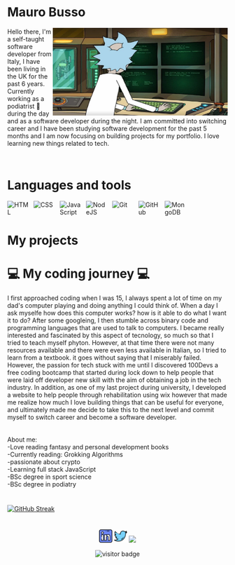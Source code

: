 # Mauro Busso 

<img align="right" width="400px" height="200px" src="https://raw.githubusercontent.com/maurobusso/maurobusso/main/gZJnF8uBFF2cy-LgHRk0ZR86e3iVKtWMQdZJbatwhXo.webp" /> 

Hello there, I'm a self-taught software developer from Italy, I have been living in the UK for the past 6 years. Currently working as a podiatrist :shoe: during the day and as a software developer during the night. I am committed into switching career and I have been studying software development for the past 5 months and I am now focusing on building projects for my portfolio. I love learning new things related to tech.

<br/>

# Languages and tools

<img align="left" alt="HTML" width="50px" style="padding-right:10px;" src="https://cdn.jsdelivr.net/gh/devicons/devicon/icons/html5/html5-plain-wordmark.svg" />
<img align="left" alt="CSS" width="50px" style="padding-right:10px;" src="https://cdn.jsdelivr.net/gh/devicons/devicon/icons/css3/css3-plain-wordmark.svg" />
<img align="left" alt="JavaScript" width="50px" style="padding-right:10px;" src="https://cdn.jsdelivr.net/gh/devicons/devicon/icons/javascript/javascript-plain.svg" />
<img align="left" alt="NodeJS" width="50px" style="padding-right:10px;" src="https://cdn.jsdelivr.net/gh/devicons/devicon/icons/nodejs/nodejs-plain-wordmark.svg"/>
<img align="left" alt="Git" width="50px" style="padding-right:10px;" src="https://cdn.jsdelivr.net/gh/devicons/devicon/icons/git/git-plain-wordmark.svg" />
<img align="left" alt="GitHub" width="50px" style="padding-right:10px;" src="https://cdn.jsdelivr.net/gh/devicons/devicon/icons/github/github-original-wordmark.svg"/>
<img align="left" alt="MongoDB" width="50px" style="padding-right:10px;" src="https://cdn.jsdelivr.net/gh/devicons/devicon/icons/mongodb/mongodb-plain-wordmark.svg"/>
<br />
<br />

#

# My projects

#

# :computer: My coding journey :computer:
I first approached coding when I was 15, I always spent a lot of time on my dad's computer playing and doing anything I could think of. When a day I ask myselfe how does this computer works? how is it able to do what I want it to do? After some googleing, I then stumble across binary code and programming languages that are used to talk to computers. I became really interested and fascinated by this aspect of tecnology, so much so that I tried to teach myself phyton. However, at that time there were not many resources available and there were even less available in Italian, so I tried to learn from a textbook. it goes without saying that I miserably failed. However, the passion for tech stuck with me until I discovered 100Devs a free coding bootcamp that started during lock down to help people that were laid off developer new skill with the aim of obtaining a job in the tech industry. In addition, as one of my last project during university, I developed a website to help people through rehabilitation using wix however that made me realize how much I love building things that can be useful for everyone, and ultimately made me decide to take this to the next level and commit myself to switch career and become a software developer.<br />
<br />
<br />
About me:<br />
-Love reading fantasy and personal development books <br />
-Currently reading:  Grokking Algorithms <br />
-passionate about crypto <br />
-Learning full stack JavaScript <br />
-BSc degree in sport science <br />
-BSc degree in podiatry <br />

#

[![GitHub Streak](https://streak-stats.demolab.com?user=maurobusso&theme=vue-dark)](https://git.io/streak-stats)

#

<p align='center'>
<a href="https://www.linkedin.com/in/mauro-busso-601723195/"><img height="30" src="https://raw.githubusercontent.com/8bithemant/8bithemant/master/linkedin.png?raw=true"></a>
<a href="https://twitter.com/MauroBusso4"><img height="30" src="https://raw.githubusercontent.com/8bithemant/8bithemant/master/twitter.png?raw=true"></a>
<a href="mauro.busso12@gmail.com"><img height="30" src="https://user-images.githubusercontent.com/107254152/192117495-48f525bb-451a-4be3-a97f-3975f3648831.png"></a>



<p  align="center">
<!--<img src="https://visitor-badge.glitch.me/badge?page_id=maurobusso" alt="visitor badge"/>-->
<img src="https://visitor-badge.laobi.icu/badge?page_id=maurobusso" alt="visitor badge"/>       
</p>
